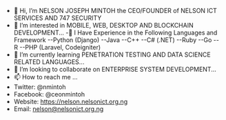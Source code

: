 - 👋 Hi, I’m NELSON JOSEPH MINTOH the CEO/FOUNDER of NELSON ICT SERVICES AND 747 SECURITY
- 👀 I’m interested in MOBILE, WEB, DESKTOP AND BLOCKCHAIN DEVELOPMENT...
-👀 I Have Experience in the Following Languages and Framework
--Python (Django)
--Java
--C++
--C# (.NET)
--Ruby
--Go
--R
--PHP (Laravel, Codeigniter)
- 🌱 I’m currently learning PENETRATION TESTING AND DATA SCIENCE RELATED LANGUAGES...
- 💞️ I’m looking to collaborate on ENTERPRISE SYSTEM DEVELOPMENT...
- 📫 How to reach me ...
- Twitter: @nmintoh
- Facebook: @ceonmintoh
- Website: https://nelson.nelsonict.org.ng
- Email: nelson@nelsonict.org.ng

<!---
ceonmintoh/ceonmintoh is a ✨ special ✨ repository because its `README.md` (this file) appears on your GitHub profile.
You can click the Preview link to take a look at your changes.
--->
